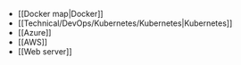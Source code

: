 - [[Docker map|Docker]]
- [[Technical/DevOps/Kubernetes/Kubernetes|Kubernetes]]
- [[Azure]]
- [[AWS]]
- [[Web server]]